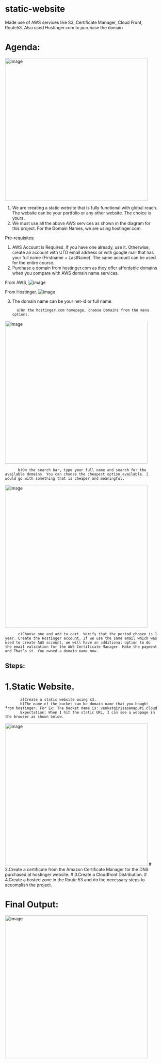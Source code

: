# static-website
Made use of AWS services like  S3, Certificate Manager, Cloud Front, Route53. Also used Hostinger.com to purchase the domain
# Agenda:  
<img width="470" alt="image" src="https://github.com/iamvenkatgiri/static-website/assets/156535839/66f8fd9a-4bd8-4805-8e60-7f8580b56119">

1.	We are creating a static website that is fully functional with global reach. The website can be your portfolio or any other website. The choice is yours. 
2.	We must use all the above AWS services as shown in the diagram for this project. For the Domain Names, we are using hostinger.com. 

Pre-requisites:
1)	AWS Account is Required. If you have one already, use it. Otherwise, create an account with UTD email address or with google mail that has your full name (Firstname + LastName). The same account can be used for the entire course. 
2)	Purchase a domain from hostinger.com as they offer affordable domains when you compare with AWS domain name services.
   
From AWS,
![image](https://github.com/iamvenkatgiri/static-website/assets/156535839/47c42df3-7f58-4a53-b085-ba9026d70bbf)

From Hostinger,
![image](https://github.com/iamvenkatgiri/static-website/assets/156535839/1c3011fe-5878-4296-ab10-bae4db5361c3)

3)	The domain name can be your net-id or full name.
   
          a)On the hostinger.com homepage, choose Domains from the menu options.
<img width="470" alt="image" src="https://github.com/iamvenkatgiri/static-website/assets/156535839/b304a4c8-21b6-47c9-a5de-0b8fa6f88a32">

          b)On the search bar, type your full name and search for the available domains. You can choose the cheapest option available. I would go with something that is cheaper and meaningful.
<img width="470" alt="image" src="https://github.com/iamvenkatgiri/static-website/assets/156535839/b49b7a5c-995e-44b8-9119-3102260a547d">

          c)Choose one and add to cart. Verify that the period chosen is 1 year. Create the Hostinger account. If we use the same email which was used to create AWS account, we will have an additional option to do the email validation for the AWS Certificate Manager. Make the payment and That’s it. You owned a domain name now.

## Steps:

# 1.Static Website.
           a)Create a static website using s3. 
           b)The name of the bucket can be domain name that you bought from hostinger. For Ex: The bucket name is: venkatgirisasanapuri.cloud
           Expectation: When I hit the static URL, I can see a webpage in the browser as shown below.
<img width="470" alt="image" src="https://github.com/iamvenkatgiri/static-website/assets/156535839/f7bcafa4-b56a-4772-9093-826085268e13">
# 2.Create a certificate from the Amazon Certificate Manager for the DNS purchased at hostinger website.
# 3.Create a Cloudfront Distribution.
# 4.Create a hosted zone in the Route 53 and do the necessary steps to accomplish the project.

# Final Output:
<img width="470" alt="image" src="https://github.com/iamvenkatgiri/static-website/assets/156535839/27d791c3-94d5-4d7e-8f63-26e86e55ad2e">

